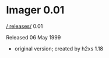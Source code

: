 # Imager 0.01

[ / ](..) [releases/](./) 0.01

Released 06 May 1999

- original version; created by h2xs 1.18